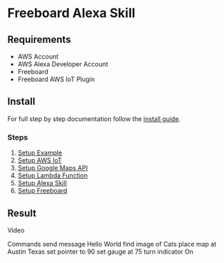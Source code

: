 # Freeboard Alexa Skill

## Requirements
- AWS Account
- AWS Alexa Developer Account
- Freeboard
- Freeboard AWS IoT Plugin


## Install

For full step by step documentation follow the [install guide](https://github.com/iamfiscus/freeboard-alexa-skill/blob/master/docs/INSTALL.md).

### Steps

1. [Setup Example](https://github.com/iamfiscus/freeboard-alexa-skill/blob/master/docs/INSTALL.md#setup-example)
2. [Setup AWS IoT](https://github.com/iamfiscus/freeboard-alexa-skill/blob/master/docs/INSTALL.md#setup-aws-iot)
3. [Setup Google Maps API](https://github.com/iamfiscus/freeboard-alexa-skill/blob/master/docs/INSTALL.md#setup-google-maps-api)
4. [Setup Lambda Function](https://github.com/iamfiscus/freeboard-alexa-skill/blob/master/docs/INSTALL.md#setup-lambda-function)
5. [Setup Alexa Skill](https://github.com/iamfiscus/freeboard-alexa-skill/blob/master/docs/INSTALL.md#setup-alexa-skill)
6. [Setup Freeboard](https://github.com/iamfiscus/freeboard-alexa-skill/blob/master/docs/INSTALL.md#setup-freeboard)

## Result

Video

Commands
send message Hello World
find image of Cats
place map at Austin Texas
set pointer to 90
set gauge at 75
turn indicator On
